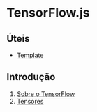 # TensorFlow.js 

## Úteis

- [Template](estudos/template.md)

## Introdução

1. [Sobre o TensorFlow](estudos/about.md)
1. [Tensores](estudos/tensores.md)

